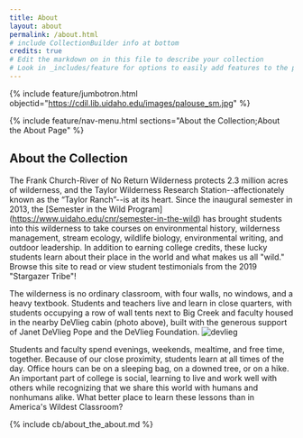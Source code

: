 ```yaml
---
title: About
layout: about
permalink: /about.html
# include CollectionBuilder info at bottom
credits: true
# Edit the markdown on in this file to describe your collection
# Look in _includes/feature for options to easily add features to the page
---
```


{% include feature/jumbotron.html objectid="https://cdil.lib.uidaho.edu/images/palouse_sm.jpg" %}

{% include feature/nav-menu.html sections="About the Collection;About the About Page" %}

## About the Collection

The Frank Church-River of No Return Wilderness protects 2.3 million acres of wilderness, and the Taylor Wilderness Research Station--affectionately known as the “Taylor Ranch”--is at its heart. 
Since the inaugural semester in 2013, the [Semester in the Wild Program] (https://www.uidaho.edu/cnr/semester-in-the-wild) has brought students into this wilderness to take courses on environmental history, wilderness management, stream ecology, wildlife biology, environmental writing, and outdoor leadership. 
In addition to earning college credits, these lucky students learn about their place in the world and what makes us all "wild." 
Browse this site to read or view student testimonials from the 2019 "Stargazer Tribe"!  

The wilderness is no ordinary classroom, with four walls, no windows, and a heavy textbook. 
Students and teachers live and learn in close quarters, with students occupying a row of wall tents next to Big Creek and faculty housed in the nearby DeVlieg cabin (photo above), built with the generous support of Janet DeVlieg Pope and the DeVlieg Foundation.
![devlieg](https://user-images.githubusercontent.com/84927544/120716831-676ab500-c47b-11eb-8f19-4282ad121f2d.jpg)

Students and faculty spend evenings, weekends, mealtime, and free time, together. 
Because of our close proximity, students learn at all times of the day. 
Office hours can be on a sleeping bag, on a downed tree, or on a hike. 
An important part of college is social, learning to live and work well with others while recognizing that we share this world with humans and nonhumans alike. 
What better place to learn these lessons than in America's Wildest Classroom?


{% include cb/about_the_about.md %} 


